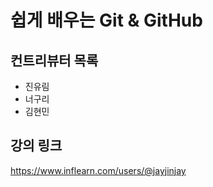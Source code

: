 # 쉽게 배우는 Git & GitHub

## 컨트리뷰터 목록

- 진유림
- 너구리
- 김현민

## 강의 링크
https://www.inflearn.com/users/@jayjinjay